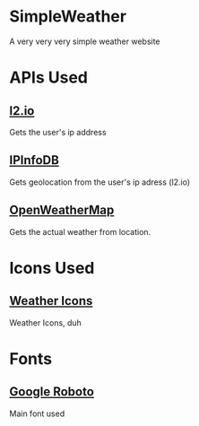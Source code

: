 # SimpleWeather
A very very very simple weather website


# APIs Used
## [l2.io](http://l2.io)
  Gets the user's ip address
## [IPInfoDB](http://www.ipinfodb.com/)
  Gets geolocation from the user's ip adress (l2.io)
## [OpenWeatherMap](http://openweathermap.org/)
  Gets the actual weather from location.

# Icons Used
## [Weather Icons](https://github.com/erikflowers/weather-icons)
Weather Icons, duh

# Fonts
## [Google Roboto](https://www.google.com/fonts/specimen/Roboto)
Main font used


